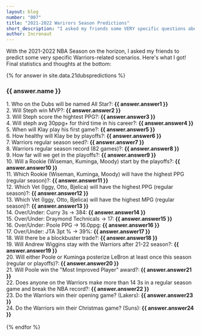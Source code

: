 ```yaml
---
layout: blog
number: "007"
title: "2021-2022 Warirors Season Predictions"
short_description: "I asked my friends some VERY specific questions about the upcoming Warriors season, and here's what I got."
author: Incronaut
---
```


With the 2021-2022 NBA Season on the horizon, I asked my friends to predict some very specific Warriors-related scenarios.  Here's what I got!  Final statistics and thoughts at the bottom:

{% for answer in site.data.21dubspredictions %}
<h3>{{ answer.name }}</h3>
<p style="margin: 0;">1. Who on the Dubs will be named All Star?:<b> {{ answer.answer1 }}</b></p>
<p style="margin: 0;">2. Will Steph win MVP?:<b> {{ answer.answer2 }}</b></p>
<p style="margin: 0;">3. Will Steph score the hightest PPG?:<b> {{ answer.answer3 }}</b></p>
<p style="margin: 0;">4. Will steph avg 30ppg+ for third time in his career?:<b> {{ answer.answer4 }}</b></p>
<p style="margin: 0;">5. When will Klay play his first game?:<b> {{ answer.answer5 }}</b></p>
<p style="margin: 0;">6. How healthy will Klay be by playoffs?:<b> {{ answer.answer6 }}</b></p>
<p style="margin: 0;">7. Warriors regular season seed?:<b> {{ answer.answer7 }}</b></p>
<p style="margin: 0;">8. Warriors regular season record (82 games)?:<b> {{ answer.answer8 }}</b></p>
<p style="margin: 0;">9. How far will we get in the playoffs?:<b> {{ answer.answer9 }}</b></p>
<p style="margin: 0;">10. Will a Rookie (Wiseman, Kuminga, Moody) start by the playoffs?:<b> {{ answer.answer10 }}</b></p>
<p style="margin: 0;">11. Which Rookie (Wiseman, Kuminga, Moody) will have the highest PPG (regular season)?:<b> {{ answer.answer11 }}</b></p>
<p style="margin: 0;">12. Which Vet (Iggy, Otto, Bjelica) will have the highest PPG (regular season)?:<b> {{ answer.answer12 }}</b></p>
<p style="margin: 0;">13. Which Vet (Iggy, Otto, Bjelica) will have the highest MPG (regular season)?:<b> {{ answer.answer13 }}</b></p>
<p style="margin: 0;">14. Over/Under: Curry 3s -> 384:<b> {{ answer.answer14 }}</b></p>
<p style="margin: 0;">15. Over/Under: Draymond Technicals -> 17:<b> {{ answer.answer15 }}</b></p>
<p style="margin: 0;">16. Over/Under: Poole PPG -> 16.0ppg:<b> {{ answer.answer16 }}</b></p>
<p style="margin: 0;">17. Over/Under: JTA 3pt % -> 39%:<b> {{ answer.answer17 }}</b></p>
<p style="margin: 0;">18. Will there be a blockbuster trade?:<b> {{ answer.answer18 }}</b></p>
<p style="margin: 0;">19. Will Andrew Wiggins stay with the Warriors after 21-22 season?:<b> {{ answer.answer19 }}</b></p>
<p style="margin: 0;">20. Will either Poole or Kuminga posterize LeBron at least once this season (regular or playoffs)?:<b> {{ answer.answer20 }}</b></p>
<p style="margin: 0;">21. Will Poole win the "Most Improved Player" award?:<b> {{ answer.answer21 }}</b></p>
<p style="margin: 0;">22. Does anyone on the Warriors make more than 14 3s in a regular season game and break the NBA record?:<b> {{ answer.answer22 }}</b></p>
<p style="margin: 0;">23. Do the Warriors win their opening game? (Lakers):<b> {{ answer.answer23 }}</b></p>
<p style="margin: 0;">24. Do the Warriors win their Christmas game? (Suns):<b> {{ answer.answer24 }}</b></p>
<br/>
{% endfor %}